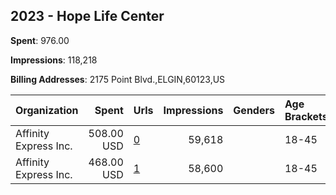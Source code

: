 ## 2023 - Hope Life Center 
**Spent**: 976.00

**Impressions**: 118,218

**Billing Addresses**: 2175 Point Blvd.,ELGIN,60123,US

|Organization|Spent|Urls|Impressions|Genders|Age Brackets|Country Codes|
|:---|---:|:---|---:|:---|:---|:---|
|Affinity Express  Inc.|508.00 USD|[0](https://www.snap.com/political-ads/asset/07607e7cc3ba5532ee2fd777fab9776bf9e71a8fa65d74b2279c89427e735b63?mediaType=mp4)|59,618||18-45|united states|
|Affinity Express  Inc.|468.00 USD|[1](https://www.snap.com/political-ads/asset/089f9f3f8355f4f6c7a65fb62bd202a279818fd9a120db336f378f896f2c56b9?mediaType=jpeg)|58,600||18-45|united states|
